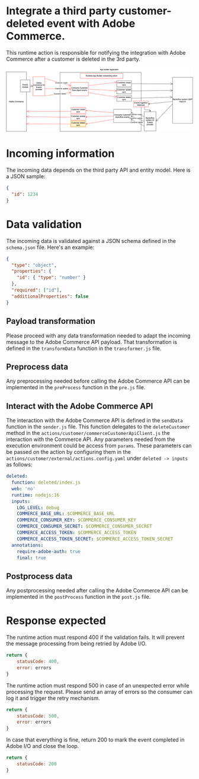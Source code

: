 # Integrate a third party customer-deleted event with Adobe Commerce.
This runtime action is responsible for notifying the integration with Adobe Commerce after a customer is deleted in the 3rd party.

![Alt text](ExternalCustomerDeleteSync.png "Title")

# Incoming information
The incoming data depends on the third party API and entity model.
Here is a JSON sample:
```json
{
  "id": 1234
}
```

# Data validation
The incoming data is validated against a JSON schema defined in the `schema.json` file.
Here's an example:
```json
{
  "type": "object",
  "properties": {
    "id": { "type": "number" }
  },
  "required": ["id"],
  "additionalProperties": false
}
```

## Payload transformation
Please proceed with any data transformation needed to adapt the incoming message to the Adobe Commerce API payload.
That transformation is defined in the `transformData` function in the `transformer.js` file.

## Preprocess data
Any preprocessing needed before calling the Adobe Commerce API can be implemented in the `preProcess` function in the `pre.js` file.

## Interact with the Adobe Commerce API
The interaction with the Adobe Commerce API is defined in the `sendData` function in the `sender.js` file.
This function delegates to the `deleteCustomer` method in the `actions/customer/commerceCustomerApiClient.js` the interaction with the Commerce API.
Any parameters needed from the execution environment could be access from `params`. 
These parameters can be passed on the action by configuring them in the  `actions/customer/external/actions.config.yaml` under `deleted -> inputs` as follows:
```yaml
deleted:
  function: deleted/index.js
  web: 'no'
  runtime: nodejs:16
  inputs:
    LOG_LEVEL: debug
    COMMERCE_BASE_URL: $COMMERCE_BASE_URL
    COMMERCE_CONSUMER_KEY: $COMMERCE_CONSUMER_KEY
    COMMERCE_CONSUMER_SECRET: $COMMERCE_CONSUMER_SECRET
    COMMERCE_ACCESS_TOKEN: $COMMERCE_ACCESS_TOKEN
    COMMERCE_ACCESS_TOKEN_SECRET: $COMMERCE_ACCESS_TOKEN_SECRET
  annotations:
    require-adobe-auth: true
    final: true
```

## Postprocess data
Any postprocessing needed after calling the Adobe Commerce API can be implemented in the `postProcess` function in the `post.js` file.

# Response expected
The runtime action must respond 400 if the validation fails. It will prevent the message processing from being retried by Adobe I/O.
```javascript
return {
    statusCode: 400,
    error: errors
}
```

The runtime action must respond 500 in case of an unexpected error while processing the request. Please send an array of errors so the consumer can log it and trigger the retry mechanism.
```javascript
return {
    statusCode: 500,
    error: errors
}
```

In case that everything is fine, return 200 to mark the event completed in Adobe I/O and close the loop.
```javascript
return {
    statusCode: 200
}
```

